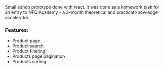 Small eshop prototype done with react. It was done as a homework task for an entry to NFQ Academy - a 3-month theoretical and practical knowledge accelerator.

### Features:
- Product page
- Product search 
- Product filtering 
- Products page pagination
- Products sorting
